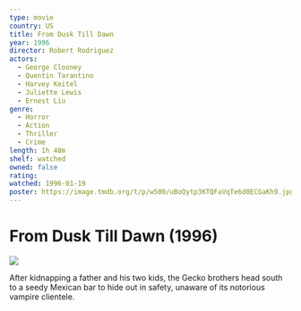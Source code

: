 ```yaml
---
type: movie
country: US
title: From Dusk Till Dawn
year: 1996
director: Robert Rodriguez
actors:
  - George Clooney
  - Quentin Tarantino
  - Harvey Keitel
  - Juliette Lewis
  - Ernest Liu
genre:
  - Horror
  - Action
  - Thriller
  - Crime
length: 1h 48m
shelf: watched
owned: false
rating:
watched: 1996-01-19
poster: https://image.tmdb.org/t/p/w500/uBoQytp3KTQFaVqTe6d0ECGaKh9.jpg
---
```


# From Dusk Till Dawn (1996)

![](https://image.tmdb.org/t/p/w500/uBoQytp3KTQFaVqTe6d0ECGaKh9.jpg)

After kidnapping a father and his two kids, the Gecko brothers head south to a seedy Mexican bar to hide out in safety, unaware of its notorious vampire clientele.